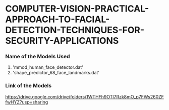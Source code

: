 # COMPUTER-VISION-PRACTICAL-APPROACH-TO-FACIAL-DETECTION-TECHNIQUES-FOR-SECURITY-APPLICATIONS

### Name of the Models Used

1. 'mmod_human_face_detector.dat'
2. 'shape_predictor_68_face_landmarks.dat'


### Link of the Models

https://drive.google.com/drive/folders/1WTHFh9OTl7Rzk8mO_p7FWs260ZFfwHYZ?usp=sharing

